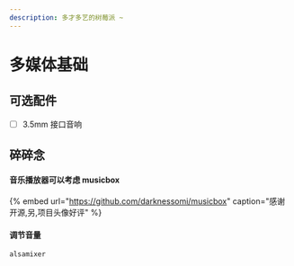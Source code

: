```yaml
---
description: 多才多艺的树莓派 ~
---
```


# 多媒体基础

## 可选配件

* [ ] 3.5mm 接口音响

## 碎碎念

#### 音乐播放器可以考虑 musicbox

{% embed url="https://github.com/darknessomi/musicbox" caption="感谢开源,另,项目头像好评" %}

#### 调节音量

```bash
alsamixer
```

